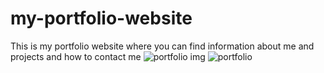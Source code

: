 # my-portfolio-website
This is my portfolio website where you can find information about me and projects and how to contact me
![portfolio img](https://user-images.githubusercontent.com/77637862/108606979-73ba7e80-7372-11eb-967e-e8c77c19ce91.png)
![portfolio](https://user-images.githubusercontent.com/77637862/108607101-25f24600-7373-11eb-9251-fcf4a2241097.png)

